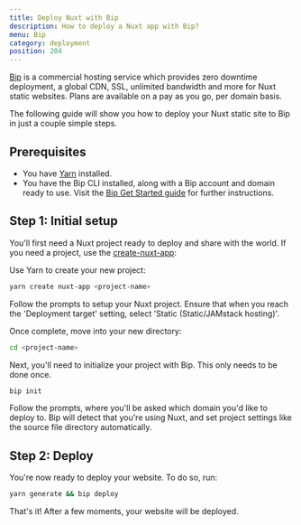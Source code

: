 ```yaml
---
title: Deploy Nuxt with Bip
description: How to deploy a Nuxt app with Bip?
menu: Bip
category: deployment
position: 204
---
```


[Bip](https://bip.sh) is a commercial hosting service which provides zero downtime deployment, a global CDN, SSL, unlimited bandwidth and more for Nuxt static websites. Plans are available on a pay as you go, per domain basis.

The following guide will show you how to deploy your Nuxt static site to Bip in just a couple simple steps.

## Prerequisites

- You have [Yarn](https://yarnpkg.com/getting-started/install) installed.
- You have the Bip CLI installed, along with a Bip account and domain ready to use. Visit the [Bip Get Started guide](https://bip.sh/getstarted) for further instructions.

## Step 1: Initial setup

You'll first need a Nuxt project ready to deploy and share with the world. If you need a project, use the [create-nuxt-app](https://github.com/nuxt/create-nuxt-app):

Use Yarn to create your new project:

```bash
yarn create nuxt-app <project-name>
```

Follow the prompts to setup your Nuxt project. Ensure that when you reach the 'Deployment target' setting, select 'Static (Static/JAMstack hosting)'.

Once complete, move into your new directory:

```bash
cd <project-name>
```

Next, you'll need to initialize your project with Bip. This only needs to be done once.

```bash
bip init
```

Follow the prompts, where you'll be asked which domain you'd like to deploy to. Bip will detect that you're using Nuxt, and set project settings like the source file directory automatically.

## Step 2: Deploy

You're now ready to deploy your website. To do so, run:

```bash
yarn generate && bip deploy
```

That's it! After a few moments, your website will be deployed.

